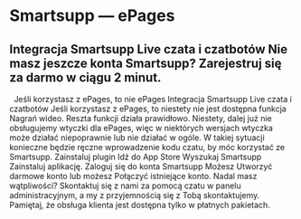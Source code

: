 # Smartsupp — ePages
## Integracja Smartsupp Live czata i czatbotów Nie masz jeszcze konta Smartsupp? Zarejestruj się za darmo w ciągu 2 minut.
  Jeśli korzystasz z ePages, to nie
ePages 
Integracja Smartsupp Live czata i czatbotów
Jeśli korzystasz z ePages, to niestety nie jest dostępna funkcja Nagrań wideo. Reszta funkcji działa prawidłowo.
Niestety, dalej już nie obsługujemy wtyczki dla ePages, więc w niektórych wersjach wtyczka może działać niepoprawnie lub nie działać w ogóle. W takiej sytuacji konieczne będzie ręczne wprowadzenie kodu czatu, by móc korzystać ze Smartsupp.
Zainstaluj plugin
Idź do App Store
Wyszukaj Smartsupp
Zainstaluj aplikację.
Zaloguj się do konta Smartsupp
Możesz Utworzyć darmowe konto lub możesz Połączyć istniejące konto.
Nadal masz wątpliwości? Skontaktuj się z nami za pomocą czatu w panelu administracyjnym, a my z przyjemnością się z Tobą skontaktujemy. Pamiętaj, że obsługa klienta jest dostępna tylko w płatnych pakietach.

